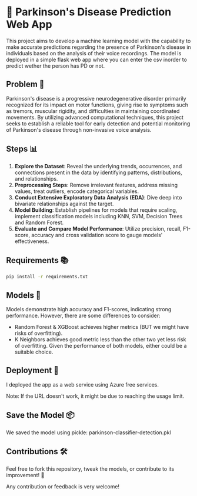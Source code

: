 
# 🧠 Parkinson's Disease Prediction Web App 

This project aims to develop a machine learning model with the capability to make accurate predictions regarding the presence of Parkinson's disease in individuals based on the analysis of their voice recordings. The model is deployed in a simple flask web app where you can enter the csv inorder to predict wether the person has PD or not.

## Problem 🎯
Parkinson's disease is a progressive neurodegenerative disorder primarily recognized for its impact on motor functions, giving rise to symptoms such as tremors, muscular rigidity, and difficulties in maintaining coordinated movements. By utilizing advanced computational techniques, this project seeks to establish a reliable tool for early detection and potential monitoring of Parkinson's disease through non-invasive voice analysis.

## Steps 📊
1. **Explore the Dataset**: Reveal the underlying trends, occurrences, and connections present in the data by identifying patterns, distributions, and relationships.
2. **Preprocessing Steps**: Remove irrelevant features, address missing values, treat outliers, encode categorical variables.
3. **Conduct Extensive Exploratory Data Analysis (EDA)**: Dive deep into bivariate relationships against the target.
4. **Model Building**: Establish pipelines for models that require scaling, implement classification models including KNN, SVM, Decision Trees and Random Forest.
5. **Evaluate and Compare Model Performance**: Utilize precision, recall,  F1-score, accuracy and cross validation score to gauge models' effectiveness.

## Requirements 📚
```bash
pip install -r requirements.txt
```

## Models 📝
Models demonstrate high accuracy and F1-scores, indicating strong performance. However, there are some differences to consider:
- Random Forest & XGBoost achieves higher metrics (BUT we might have risks of overfitting).
- K Neighbors achieves good metric less than the other two yet less risk of overfitting.
Given the performance of both models, either could be a suitable choice.

## Deployment 📲
I deployed the app as a web service using Azure free services.

Note: If the URL doesn't work, it might be due to reaching the usage limit.

## Save the Model 📦
We saved the model using pickle: parkinson-classifier-detection.pkl

## Contributions 🛠️
Feel free to fork this repository, tweak the models, or contribute to its improvement! 🌟

Any contribution or feedback is very welcome!